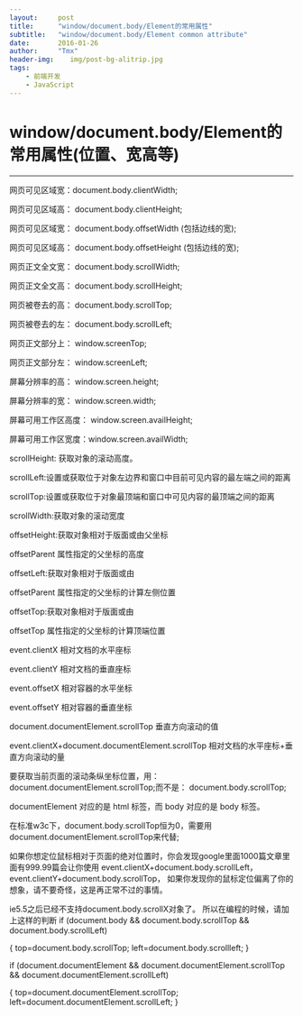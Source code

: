 ```yaml
---
layout:     post
title:      "window/document.body/Element的常用属性"
subtitle:   "window/document.body/Element common attribute"
date:       2016-01-26
author:     "Tmx"
header-img:    img/post-bg-alitrip.jpg
tags:
    - 前端开发
    - JavaScript
---
```



# window/document.body/Element的常用属性(位置、宽高等)

---

网页可见区域宽：document.body.clientWidth;

网页可见区域高： document.body.clientHeight;

网页可见区域宽： document.body.offsetWidth (包括边线的宽);

网页可见区域高： document.body.offsetHeight (包括边线的宽);

网页正文全文宽： document.body.scrollWidth;

网页正文全文高： document.body.scrollHeight;

网页被卷去的高： document.body.scrollTop;

网页被卷去的左： document.body.scrollLeft;

网页正文部分上： window.screenTop;

网页正文部分左： window.screenLeft;

屏幕分辨率的高： window.screen.height;

屏幕分辨率的宽： window.screen.width;

屏幕可用工作区高度： window.screen.availHeight;

屏幕可用工作区宽度：window.screen.availWidth;

scrollHeight: 获取对象的滚动高度。

scrollLeft:设置或获取位于对象左边界和窗口中目前可见内容的最左端之间的距离

scrollTop:设置或获取位于对象最顶端和窗口中可见内容的最顶端之间的距离

scrollWidth:获取对象的滚动宽度

offsetHeight:获取对象相对于版面或由父坐标

offsetParent 属性指定的父坐标的高度

offsetLeft:获取对象相对于版面或由

offsetParent 属性指定的父坐标的计算左侧位置

offsetTop:获取对象相对于版面或由

offsetTop 属性指定的父坐标的计算顶端位置

event.clientX 相对文档的水平座标

event.clientY 相对文档的垂直座标

event.offsetX 相对容器的水平坐标

event.offsetY 相对容器的垂直坐标

document.documentElement.scrollTop 垂直方向滚动的值

event.clientX+document.documentElement.scrollTop 相对文档的水平座标+垂直方向滚动的量

要获取当前页面的滚动条纵坐标位置，用： document.documentElement.scrollTop;而不是： document.body.scrollTop;

documentElement 对应的是 html 标签，而 body 对应的是 body 标签。

在标准w3c下，document.body.scrollTop恒为0，需要用document.documentElement.scrollTop来代替;

如果你想定位鼠标相对于页面的绝对位置时，你会发现google里面1000篇文章里面有999.99篇会让你使用 event.clientX+document.body.scrollLeft，event.clientY+document.body.scrollTop， 如果你发现你的鼠标定位偏离了你的想象，请不要奇怪，这是再正常不过的事情。

ie5.5之后已经不支持document.body.scrollX对象了。 所以在编程的时候，请加上这样的判断 if (document.body && document.body.scrollTop && document.body.scrollLeft)

{ top=document.body.scrollTop; left=document.body.scrollleft; }

if (document.documentElement && document.documentElement.scrollTop && document.documentElement.scrollLeft)

{ top=document.documentElement.scrollTop; left=document.documentElement.scrollLeft; }
